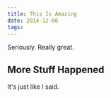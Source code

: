 ```yaml
---
title: This Is Amazing
date: 2014-12-06
tags:
---
```


Seriously. Really great.

## More Stuff Happened

It's just like I said.
